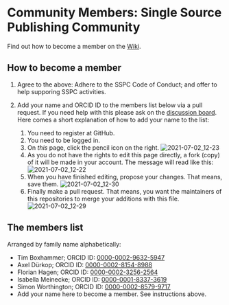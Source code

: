 # Community Members: Single Source Publishing Community

Find out how to become a member on the [Wiki](https://github.com/singlesourcepub/community/wiki/Membership).

## How to become a member

1. Agree to the above: Adhere to the SSPC Code of Conduct; and offer to help supporing SSPC activities.
1. Add your name and ORCID ID to the members list below via a pull request. If you need help with this please ask on the [discussion board](https://github.com/singlesourcepub/community/discussions). Here comes a short explanation of how to add your name to the list:

    1. You need to register at GitHub.
    1. You need to be logged in.
    1. On *this* page, click the pencil icon on the right.
       ![2021-07-02_12-23](https://user-images.githubusercontent.com/1590241/124260773-5c657c00-db30-11eb-84e8-2251c04e986d.png)
    1. As you do not have the rights to edit this page directly, a fork (copy) of it will be made in your account. The message will read like this:
       ![2021-07-02_12-22](https://user-images.githubusercontent.com/1590241/124260588-232d0c00-db30-11eb-86c1-cd64adaa4959.png)
    1. When you have finished editing, propose your changes. That means, save them.
       ![2021-07-02_12-30](https://user-images.githubusercontent.com/1590241/124261706-6471eb80-db31-11eb-8e05-ca8999b1a461.png)
    1. Finally make a pull request. That means, you want the maintainers of this repositories to merge your additions with this file.
       ![2021-07-02_12-29](https://user-images.githubusercontent.com/1590241/124261539-32608980-db31-11eb-95d6-aa48bab2d4b6.png)



## The members list

Arranged by family name alphabetically:

 - Tim Boxhammer; ORCID ID: [0000-0002-9632-5947](https://orcid.org/0000-0002-9632-5947)
 - Axel Dürkop; ORCID ID: [0000-0002-8154-8988](https://orcid.org/0000-0002-8154-8988)
 - Florian Hagen; ORCID ID: [0000-0002-3256-2564](https://orcid.org/0000-0002-3256-2564)
 - Isabella Meinecke; ORCID ID: [0000-0001-8337-3619](https://orcid.org/0000-0001-8337-3619)
 - Simon Worthington; ORCID ID: [0000-0002-8579-9717](https://orcid.org/0000-0002-8579-9717)
 - Add your name here to become a member. See instructions above.
